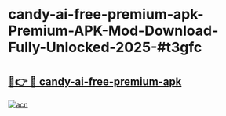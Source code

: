 # candy-ai-free-premium-apk-Premium-APK-Mod-Download-Fully-Unlocked-2025-#t3gfc

# <h2><a href="https://bedroomkl.my?title=candy-ai-free-premium-apk&ref=1AP">🔗👉 🔴 candy-ai-free-premium-apk</a></h2>

[![acn](https://github.com/user-attachments/assets/0f9c940e-d8b0-45ae-aac7-cd30a18b3e1c)](https://bedroomkl.my?title=candy-ai-free-premium-apk&ref=1AP)

